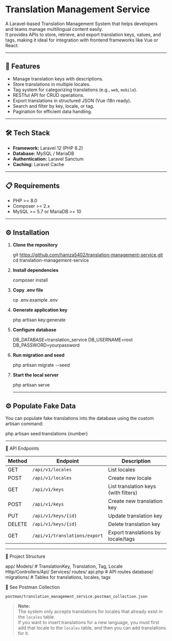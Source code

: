 # Translation Management Service

A Laravel-based Translation Management System that helps developers and teams manage multilingual content easily.  
It provides APIs to store, retrieve, and export translation keys, values, and tags, making it ideal for integration with frontend frameworks like Vue or React.

---

## 🚀 Features
- Manage translation keys with descriptions.
- Store translations in multiple locales.
- Tag system for categorizing translations (e.g., `web`, `mobile`).
- RESTful API for CRUD operations.
- Export translations in structured JSON (Vue i18n ready).
- Search and filter by key, locale, or tag.
- Pagination for efficient data handling.

---

## 🛠 Tech Stack
- **Framework:** Laravel 12  (PHP 8.2)
- **Database:** MySQL / MariaDB
- **Authentication:** Laravel Sanctum
- **Caching:** Laravel Cache 

---

## 📋 Requirements
- PHP >= 8.0
- Composer >= 2.x
- MySQL >= 5.7 or MariaDB >= 10

---

## ⚙️ Installation

1. **Clone the repository**

   git https://github.com/hamza5402/translation-management-service.git
   cd translation-management-service

2. **Install dependencies**

   composer install

3. **Copy .env file**

   cp .env.example .env

4. **Generate application key**

   php artisan key:generate

5. **Configure database**

   DB_DATABASE=translation_service
   DB_USERNAME=root
   DB_PASSWORD=yourpassword

6. **Run migration and seed**

   php artisan migrate --seed

7. **Start the local server**

   php artisan serve


   ---

## ⚙️ Populate Fake Data

You can populate fake translations into the database using the custom artisan command:

php artisan seed:translations {number}	

   ---


📡 API Endpoints

| Method | Endpoint                      | Description                          |
| ------ | ----------------------------- | ------------------------------------ |
| GET    | `/api/v1/locales`             | List locales                         |
| POST   | `/api/v1/locales`             | Create new locale                    |
| GET    | `/api/v1/keys`                | List translation keys (with filters) |
| POST   | `/api/v1/keys`                | Create new translation key           |
| PUT    | `/api/v1/keys/{id}`           | Update translation key               |
| DELETE | `/api/v1/keys/{id}`           | Delete translation key               |
| GET    | `/api/v1/translations/export` | Export translations by locale/tags   |


   ---

📂 Project Structure

app/
  Models/        # TranslationKey, Translation, Tag, Locale
  Http/Controllers/Api/
  Services/
routes/
  api.php        # API routes
database/
  migrations/    # Tables for translations, locales, tags



🔹 See Postman Collection

	postman/translation_management_service.postman_collection.json


> **Note:**  
> The system only accepts translations for locales that already exist in the `locales` table.  
> If you want to insert translations for a new language, you must first add that locale to the `locales` table, and then you can add translations for it.

